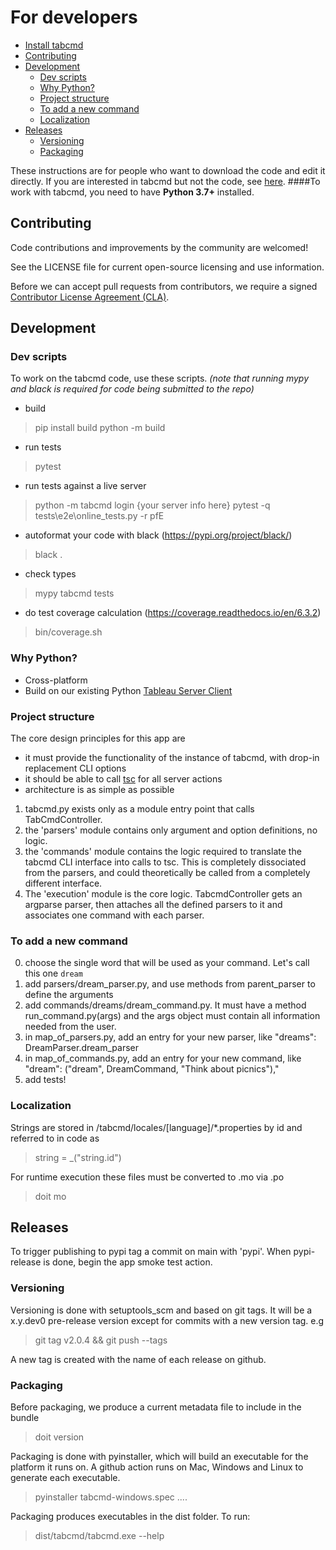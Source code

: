 
# For developers
* [Install tabcmd](#install-tabcmd)
* [Contributing](#contributing)
* [Development](#development)
  * [Dev scripts](#dev-scripts) 
  * [Why Python\?](#why-python)
  * [Project structure](#project-structure)
  * [To add a new command](#to-add-a-new-command)
  * [Localization](#localization)
* [Releases](#releases)
  * [Versioning](#versioning)
  * [Packaging](#packaging)


These instructions are for people who want to download the code and edit it directly. If you are interested in tabcmd but not the code, see [here](Readme.md).
####To work with tabcmd, you need to have **Python 3.7+** installed.


## Contributing

Code contributions and improvements by the community are welcomed!

See the LICENSE file for current open-source licensing and use information. 

Before we can accept pull requests from contributors, we require a signed [Contributor License Agreement (CLA)](http://tableau.github.io/contributing.html).
 

## Development

### Dev scripts
To work on the tabcmd code, use these scripts.
_(note that running mypy and black is required for code being submitted to the repo)_

- build
> pip install build
> python -m build
- run tests
> pytest
- run tests against a live server
> python -m tabcmd login {your server info here}
> pytest -q tests\e2e\online_tests.py -r pfE
- autoformat your code with black (https://pypi.org/project/black/)
> black .
- check types 
> mypy tabcmd tests
- do test coverage calculation (https://coverage.readthedocs.io/en/6.3.2)
> bin/coverage.sh


### Why Python?

* Cross-platform
* Build on our existing Python [Tableau Server Client](https://github.com/tableau/server-client-python/)


### Project structure
The core design principles for this app are
- it must provide the functionality  of the instance of tabcmd, with drop-in replacement CLI options
- it should be able to call [tsc](https://github.com/tableau/server-client-python/) for all server actions
- architecture is as simple as possible

1. tabcmd.py exists only as a module entry point that calls TabCmdController.
2. the 'parsers' module contains only argument and option definitions, no logic.
3. the 'commands' module contains the logic required to translate the tabcmd CLI interface into calls to tsc. This is completely dissociated from the parsers, and could theoretically be called from a completely different interface.
4. The 'execution' module is the core logic. TabcmdController gets an argparse parser, then attaches all the defined parsers to it and associates one command with each parser.

### To add a new command
0. choose the single word that will be used as your command. Let's call this one `dream`
1. add parsers/dream_parser.py, and use methods from parent_parser to define the arguments
2. add commands/dreams/dream_command.py. It must have a method run_command.py(args) and the args object must contain all information needed from the user.
3. in map_of_parsers.py, add an entry for your new parser, like "dreams": DreamParser.dream_parser
4. in map_of_commands.py, add an entry for your new command, like "dream": ("dream", DreamCommand, "Think about picnics"),"
5. add tests!

### Localization

Strings are stored in /tabcmd/locales/[language]/*.properties by id and referred to in code as 
> string = _("string.id")

For runtime execution these files must be converted to .mo via .po
> doit mo


## Releases
To trigger publishing to pypi tag a commit on main with 'pypi'.
When pypi-release is done, begin the app smoke test action. 

### Versioning
Versioning is done with setuptools_scm and based on git tags. 
It will be a x.y.dev0 pre-release version except for commits with a new version tag. e.g
> git tag v2.0.4 && git push --tags

A new tag is created with the name of each release on github. 

### Packaging
Before packaging, we produce a current metadata file to include in the bundle
> doit version 

Packaging is done with pyinstaller, which will build an executable for the platform it runs on. 
A github action runs on Mac, Windows and Linux to generate each executable.

> pyinstaller tabcmd-windows.spec .... 
 
Packaging produces executables in the dist folder. To run:
> dist/tabcmd/tabcmd.exe --help


